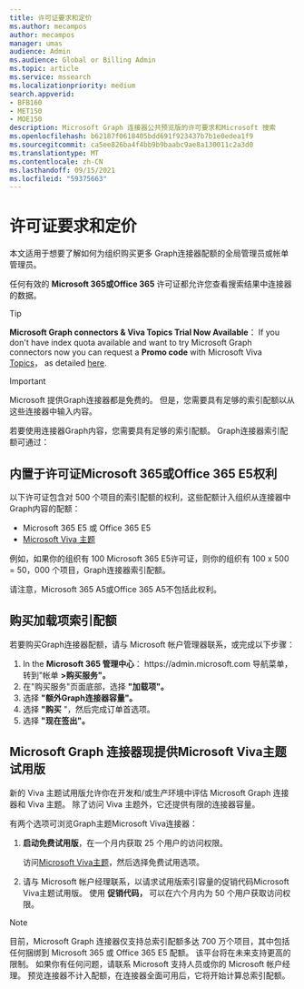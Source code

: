 ```yaml
---
title: 许可证要求和定价
ms.author: mecampos
author: mecampos
manager: umas
audience: Admin
ms.audience: Global or Billing Admin
ms.topic: article
ms.service: mssearch
ms.localizationpriority: medium
search.appverid:
- BFB160
- MET150
- MOE150
description: Microsoft Graph 连接器公共预览版的许可要求和Microsoft 搜索
ms.openlocfilehash: b62187f0618405bdd691f923437b7b1e0edea1f9
ms.sourcegitcommit: ca5ee826ba4f4bb9b9baabc9ae8a130011c2a3d0
ms.translationtype: MT
ms.contentlocale: zh-CN
ms.lasthandoff: 09/15/2021
ms.locfileid: "59375663"
---
```

<!---Previous ms.author: rusamai --->

# <a name="license-requirements-and-pricing"></a>许可证要求和定价

本文适用于想要了解如何为组织购买更多 Graph连接器配额的全局管理员或帐单管理员。

任何有效的 **Microsoft 365或Office 365** 许可证都允许您查看搜索结果中连接器的数据。

> [!TIP]
> **Microsoft Graph connectors & Viva Topics Trial Now Available**： If you don't have index quota available and want to try Microsoft Graph connectors now you can request a **Promo code** with Microsoft Viva [Topics](https://www.microsoft.com/microsoft-viva/topics?activetab=pivot:overviewtab)， as detailed [here](#microsoft-graph-connectors-now-available-with-microsoft-viva-topics-trial).

>[!IMPORTANT]
>Microsoft 提供Graph连接器都是免费的。 但是，您需要具有足够的索引配额以从这些连接器中输入内容。

若要使用连接器Graph内容，您需要具有足够的索引配额。 Graph连接器索引配额可通过：

## <a name="entitlement-built-into-microsoft-365-or-office-365-e5-licenses"></a>内置于许可证Microsoft 365或Office 365 E5权利

以下许可证包含对 500 个项目的索引配额的权利，这些配额计入组织从连接器中Graph内容的配额：

* Microsoft 365 E5 或 Office 365 E5
* [Microsoft Viva 主题](https://www.microsoft.com/microsoft-viva/topics?activetab=pivot:overviewtab)

例如，如果你的组织有 100 Microsoft 365 E5许可证，则你的组织有 100 x 500 = 50，000 个项目，Graph连接器索引配额。

<!---Comment requested in PR#143--->
请注意，Microsoft 365 A5或Office 365 A5不包括此权利。

## <a name="purchase-of-add-on-index-quota"></a>购买加载项索引配额
若要购买Graph连接器配额，请与 Microsoft 帐户管理器联系，或完成以下步骤：

1. In the **Microsoft 365 管理中心**： https://<span>admin.microsoft.</span>com 导航菜单，转到"帐单 **>购买服务"。**
2. 在"购买服务"页面底部，选择 **"加载项"。**
3. 选择 **"额外Graph连接器容量"。**
4. 选择 **"购买** "，然后完成订单首选项。
5. 选择 **"现在签出"。**

## <a name="microsoft-graph-connectors-now-available-with-microsoft-viva-topics-trial"></a>Microsoft Graph 连接器现提供Microsoft Viva主题试用版
 新的 Viva 主题试用版允许你在开发和/或生产环境中评估 Microsoft Graph 连接器和 Viva 主题。 除了访问 Viva 主题外，它还提供有限的连接器容量。

有两个选项可浏览Graph主题Microsoft Viva连接器：

1. **启动免费试用版**，在一个月内获取 25 个用户的访问权限。

     访问[Microsoft Viva主题](https://www.microsoft.com/microsoft-viva/topics?activetab=pivot:overviewtab)，然后选择免费试用选项。

2. 请与 Microsoft 帐户经理联系，以请求试用版索引容量的促销代码Microsoft Viva主题试用版。 使用 **促销代码，** 可以在六个月内为 50 个用户获取访问权限。

> [!NOTE]
> 目前，Microsoft Graph 连接器仅支持总索引配额多达 700 万个项目，其中包括任何捆绑到 Microsoft 365 或 Office 365 E5 配额。 该平台将在未来支持更高的限制。 如果你有任何问题，请联系 Microsoft 支持人员或你的 Microsoft 帐户经理。
> 预览连接器不计入配额，在连接器全面可用后，它将开始计算总索引配额。
